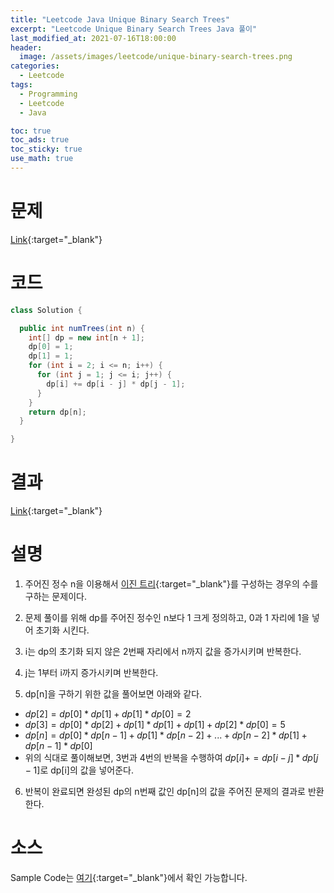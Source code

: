 ```yaml
---
title: "Leetcode Java Unique Binary Search Trees"
excerpt: "Leetcode Unique Binary Search Trees Java 풀이"
last_modified_at: 2021-07-16T18:00:00
header:
  image: /assets/images/leetcode/unique-binary-search-trees.png
categories:
  - Leetcode
tags:
  - Programming
  - Leetcode
  - Java

toc: true
toc_ads: true
toc_sticky: true
use_math: true
---
```

# 문제
[Link](https://leetcode.com/problems/unique-binary-search-trees/){:target="_blank"}

# 코드
```java
class Solution {

  public int numTrees(int n) {
    int[] dp = new int[n + 1];
    dp[0] = 1;
    dp[1] = 1;
    for (int i = 2; i <= n; i++) {
      for (int j = 1; j <= i; j++) {
        dp[i] += dp[i - j] * dp[j - 1];
      }
    }
    return dp[n];
  }

}
```

# 결과
[Link](https://leetcode.com/submissions/detail/523342275/){:target="_blank"}

# 설명
1. 주어진 정수 n을 이용해서 [이진 트리](https://en.wikipedia.org/wiki/Binary_tree){:target="_blank"}를 구성하는 경우의 수를 구하는 문제이다.

2. 문제 풀이를 위해 dp를 주어진 정수인 n보다 1 크게 정의하고, 0과 1 자리에 1을 넣어 초기화 시킨다.

3. i는 dp의 초기화 되지 않은 2번째 자리에서 n까지 값을 증가시키며 반복한다.

4. j는 1부터 i까지 증가시키며 반복한다.

5. dp[n]을 구하기 위한 값을 풀어보면 아래와 같다.
- $dp[2] = dp[0] * dp[1] + dp[1] * dp[0] = 2$
- $dp[3] = dp[0] * dp[2] + dp[1] * dp[1] + dp[1] + dp[2] * dp[0] = 5$
- $dp[n] = dp[0] * dp[n - 1] + dp[1] * dp[n - 2] + ... + dp[n - 2] * dp[1] + dp[n - 1] * dp[0]$
- 위의 식대로 풀이해보면, 3번과 4번의 반복을 수행하여 $dp[i] += dp[i - j] * dp[j - 1]$로 dp[i]의 값을 넣어준다.

6. 반복이 완료되면 완성된 dp의 n번째 값인 dp[n]의 값을 주어진 문제의 결과로 반환한다.

# 소스
Sample Code는 [여기](https://github.com/GracefulSoul/leetcode/blob/master/src/main/java/gracefulsoul/problems/UniqueBinarySearchTrees.java){:target="_blank"}에서 확인 가능합니다.